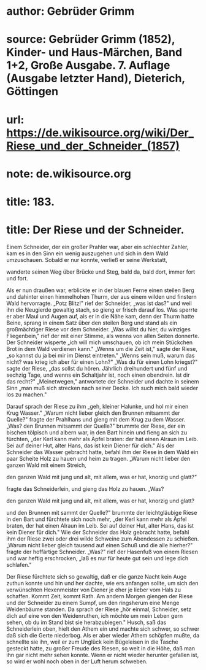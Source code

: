 # author: Gebrüder Grimm
# source: Gebrüder Grimm (1852), Kinder- und Haus-Märchen, Band 1+2, Große Ausgabe. 7. Auflage (Ausgabe letzter Hand), Dieterich, Göttingen
# url: https://de.wikisource.org/wiki/Der_Riese_und_der_Schneider_(1857)
# note: de.wikisource.org
# title: 183.

# title: Der Riese und der Schneider.

Einem Schneider, der ein großer Prahler war, aber ein schlechter Zahler, kam es in den Sinn ein wenig auszugehen und sich in dem Wald umzuschauen. Sobald er nur konnte, verließ er seine Werkstatt, 

wanderte seinen Weg über Brücke und Steg, bald da, bald dort, immer fort und fort. 

Als er nun draußen war, erblickte er in der blauen Ferne einen steilen Berg und dahinter einen himmelhohen Thurm, der aus einem wilden und finstern Wald hervorragte. „Potz Blitz!" rief der Schneider, „was ist das?" und weil ihn die Neugierde gewaltig stach, so gieng er frisch darauf los. Was sperrte er aber Maul und Augen auf, als er in die Nähe kam, denn der Thurm hatte Beine, sprang in einem Satz über den steilen Berg und stand als ein großmächtiger Riese vor dem Schneider. „Was willst du hier, du winziges Fliegenbein," rief der mit einer Stimme, als wenns von allen Seiten donnerte. Der Schneider wisperte „ich will mich umschauen, ob ich mein Stückchen Brot in dem Wald verdienen kann." „Wenns um die Zeit ist," sagte der Riese, „so kannst du ja bei mir im Dienst eintreten." „Wenns sein muß, warum das nicht? was krieg ich aber für einen Lohn?" „Was du für einen Lohn kriegst?" sagte der Riese, „das sollst du hören. Jährlich dreihundert und fünf und sechzig Tage, und wenns ein Schaltjahr ist, noch einen  obendrein. Ist dir das recht?" „Meinetwegen," antwortete der Schneider und dachte in seinem Sinn „man muß sich strecken nach seiner Decke. Ich such mich bald wieder los zu machen." 

Darauf sprach der Riese zu ihm „geh, kleiner Halunke, und hol mir einen Krug Wasser." „Warum nicht lieber gleich den Brunnen mitsammt der Quelle?" fragte der Prahlhans und gieng mit dem Krug zu dem Wasser. „Was? den Brunnen mitsammt der Quelle?" brummte der Riese, der ein bischen tölpisch und albern war, in den Bart hinein und fieng an sich zu fürchten, „der Kerl kann mehr als Äpfel braten: der hat einen Alraun im Leib. Sei auf deiner Hut, alter Hans, das ist kein Diener für dich." Als der Schneider das Wasser gebracht hatte, befahl ihm der Riese in dem Wald ein paar Scheite Holz zu hauen und heim zu tragen. „Warum nicht lieber den ganzen Wald mit einem Streich, 

den ganzen Wald mit jung und alt, mit allem, was er hat, knorzig und glatt?" 

fragte das Schneiderlein, und gieng das Holz zu hauen. „Was? 

den ganzen Wald mit jung und alt, mit allem, was er hat, knorzig und glatt? 

und den Brunnen mit sammt der Quelle?" brummte der leichtgläubige Riese in den Bart und fürchtete sich noch mehr, „der Kerl kann mehr als Äpfel braten, der hat einen Alraun im Leib. Sei auf deiner Hut, alter Hans, das ist kein Diener für dich." Wie der Schneider das Holz gebracht hatte, befahl ihm der Riese zwei oder drei wilde Schweine zum Abendessen zu schießen. „Warum nicht lieber gleich tausend auf einen Schuß und die alle hierher?" fragte der hoffärtige Schneider. „Was?" rief der Hasenfuß von  einem Riesen und war heftig erschrocken, „laß es nur für heute gut sein und lege dich schlafen." 

Der Riese fürchtete sich so gewaltig, daß er die ganze Nacht kein Auge zuthun konnte und hin und her dachte, wie ers anfangen sollte, um sich den verwünschten Hexenmeister von Diener je eher je lieber vom Hals zu schaffen. Kommt Zeit, kommt Rath. Am andern Morgen giengen der Riese und der Schneider zu einem Sumpf, um den ringsherum eine Menge Weidenbäume standen. Da sprach der Riese „hör einmal, Schneider, setz dich auf eine von den Weidenruthen, ich möchte um mein Leben gern sehen, ob du im Stand bist sie herabzubiegen." Husch, saß das Schneiderlein oben, hielt den Athem ein und machte sich schwer, so schwer daß sich die Gerte niederbog. Als er aber wieder Athem schöpfen mußte, da schnellte sie ihn, weil er zum Unglück kein Bügeleisen in die Tasche gesteckt hatte, zu großer Freude des Riesen, so weit in die Höhe, daß man ihn gar nicht mehr sehen konnte. Wenn er nicht wieder herunter gefallen ist, so wird er wohl noch oben in der Luft herum schweben. 

